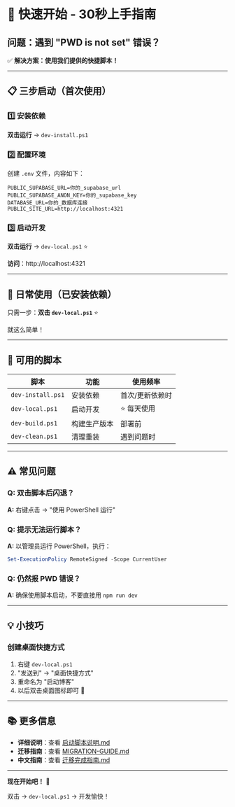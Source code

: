 # 🚀 快速开始 - 30秒上手指南

## 问题：遇到 "PWD is not set" 错误？

✅ **解决方案：使用我们提供的快捷脚本！**

---

## 📋 三步启动（首次使用）

### 1️⃣ 安装依赖
**双击运行** → `dev-install.ps1`

### 2️⃣ 配置环境
创建 `.env` 文件，内容如下：
```env
PUBLIC_SUPABASE_URL=你的_supabase_url
PUBLIC_SUPABASE_ANON_KEY=你的_supabase_key
DATABASE_URL=你的_数据库连接
PUBLIC_SITE_URL=http://localhost:4321
```

### 3️⃣ 启动开发
**双击运行** → `dev-local.ps1` ⭐

**访问**：http://localhost:4321

---

## 🎯 日常使用（已安装依赖）

只需一步：**双击 `dev-local.ps1`** ⭐

就这么简单！

---

## 📁 可用的脚本

| 脚本 | 功能 | 使用频率 |
|------|------|---------|
| `dev-install.ps1` | 安装依赖 | 首次/更新依赖时 |
| `dev-local.ps1` | 启动开发 | ⭐ 每天使用 |
| `dev-build.ps1` | 构建生产版本 | 部署前 |
| `dev-clean.ps1` | 清理重装 | 遇到问题时 |

---

## ⚠️ 常见问题

### Q: 双击脚本后闪退？
**A:** 右键点击 → "使用 PowerShell 运行"

### Q: 提示无法运行脚本？
**A:** 以管理员运行 PowerShell，执行：
```powershell
Set-ExecutionPolicy RemoteSigned -Scope CurrentUser
```

### Q: 仍然报 PWD 错误？
**A:** 确保使用脚本启动，不要直接用 `npm run dev`

---

## 💡 小技巧

### 创建桌面快捷方式
1. 右键 `dev-local.ps1`
2. "发送到" → "桌面快捷方式"
3. 重命名为 "启动博客"
4. 以后双击桌面图标即可 🎉

---

## 📚 更多信息

- **详细说明**：查看 [启动脚本说明.md](./启动脚本说明.md)
- **迁移指南**：查看 [MIGRATION-GUIDE.md](./MIGRATION-GUIDE.md)
- **中文指南**：查看 [迁移完成指南.md](./迁移完成指南.md)

---

**现在开始吧！** 🚀

双击 → `dev-local.ps1` → 开发愉快！


